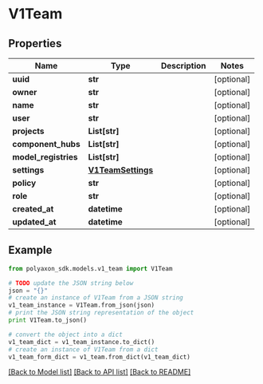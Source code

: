 # V1Team


## Properties
Name | Type | Description | Notes
------------ | ------------- | ------------- | -------------
**uuid** | **str** |  | [optional] 
**owner** | **str** |  | [optional] 
**name** | **str** |  | [optional] 
**user** | **str** |  | [optional] 
**projects** | **List[str]** |  | [optional] 
**component_hubs** | **List[str]** |  | [optional] 
**model_registries** | **List[str]** |  | [optional] 
**settings** | [**V1TeamSettings**](V1TeamSettings.md) |  | [optional] 
**policy** | **str** |  | [optional] 
**role** | **str** |  | [optional] 
**created_at** | **datetime** |  | [optional] 
**updated_at** | **datetime** |  | [optional] 

## Example

```python
from polyaxon_sdk.models.v1_team import V1Team

# TODO update the JSON string below
json = "{}"
# create an instance of V1Team from a JSON string
v1_team_instance = V1Team.from_json(json)
# print the JSON string representation of the object
print V1Team.to_json()

# convert the object into a dict
v1_team_dict = v1_team_instance.to_dict()
# create an instance of V1Team from a dict
v1_team_form_dict = v1_team.from_dict(v1_team_dict)
```
[[Back to Model list]](../README.md#documentation-for-models) [[Back to API list]](../README.md#documentation-for-api-endpoints) [[Back to README]](../README.md)


